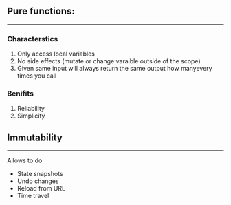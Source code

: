 ## Pure functions:
---
### Characterstics
1. Only access local variables 
2. No side effects (mutate or change varaible outside of the scope)
3. Given same input will always return the same output how manyevery times you call

### Benifits
1. Reliability
2. Simplicity

## Immutability
---
Allows to do
- State snapshots
- Undo changes
- Reload from URL
- Time travel